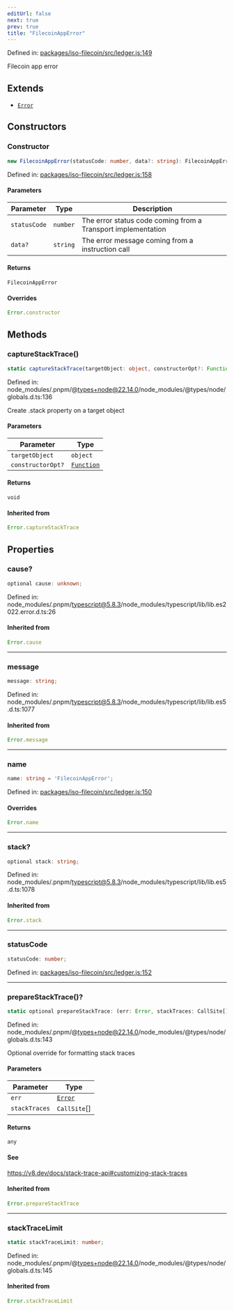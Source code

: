 ```yaml
---
editUrl: false
next: true
prev: true
title: "FilecoinAppError"
---
```


Defined in: [packages/iso-filecoin/src/ledger.js:149](https://github.com/hugomrdias/filecoin/blob/main/packages/iso-filecoin/src/ledger.js#L149)

Filecoin app error

## Extends

- [`Error`](https://developer.mozilla.org/docs/Web/JavaScript/Reference/Global_Objects/Error)

## Constructors

### Constructor

```ts
new FilecoinAppError(statusCode: number, data?: string): FilecoinAppError;
```

Defined in: [packages/iso-filecoin/src/ledger.js:158](https://github.com/hugomrdias/filecoin/blob/main/packages/iso-filecoin/src/ledger.js#L158)

#### Parameters

| Parameter | Type | Description |
| ------ | ------ | ------ |
| `statusCode` | `number` | The error status code coming from a Transport implementation |
| `data?` | `string` | The error message coming from a instruction call |

#### Returns

`FilecoinAppError`

#### Overrides

```ts
Error.constructor
```

## Methods

### captureStackTrace()

```ts
static captureStackTrace(targetObject: object, constructorOpt?: Function): void;
```

Defined in: node\_modules/.pnpm/@types+node@22.14.0/node\_modules/@types/node/globals.d.ts:136

Create .stack property on a target object

#### Parameters

| Parameter | Type |
| ------ | ------ |
| `targetObject` | `object` |
| `constructorOpt?` | [`Function`](https://developer.mozilla.org/docs/Web/JavaScript/Reference/Global_Objects/Function) |

#### Returns

`void`

#### Inherited from

```ts
Error.captureStackTrace
```

## Properties

### cause?

```ts
optional cause: unknown;
```

Defined in: node\_modules/.pnpm/typescript@5.8.3/node\_modules/typescript/lib/lib.es2022.error.d.ts:26

#### Inherited from

```ts
Error.cause
```

***

### message

```ts
message: string;
```

Defined in: node\_modules/.pnpm/typescript@5.8.3/node\_modules/typescript/lib/lib.es5.d.ts:1077

#### Inherited from

```ts
Error.message
```

***

### name

```ts
name: string = 'FilecoinAppError';
```

Defined in: [packages/iso-filecoin/src/ledger.js:150](https://github.com/hugomrdias/filecoin/blob/main/packages/iso-filecoin/src/ledger.js#L150)

#### Overrides

```ts
Error.name
```

***

### stack?

```ts
optional stack: string;
```

Defined in: node\_modules/.pnpm/typescript@5.8.3/node\_modules/typescript/lib/lib.es5.d.ts:1078

#### Inherited from

```ts
Error.stack
```

***

### statusCode

```ts
statusCode: number;
```

Defined in: [packages/iso-filecoin/src/ledger.js:152](https://github.com/hugomrdias/filecoin/blob/main/packages/iso-filecoin/src/ledger.js#L152)

***

### prepareStackTrace()?

```ts
static optional prepareStackTrace: (err: Error, stackTraces: CallSite[]) => any;
```

Defined in: node\_modules/.pnpm/@types+node@22.14.0/node\_modules/@types/node/globals.d.ts:143

Optional override for formatting stack traces

#### Parameters

| Parameter | Type |
| ------ | ------ |
| `err` | [`Error`](https://developer.mozilla.org/docs/Web/JavaScript/Reference/Global_Objects/Error) |
| `stackTraces` | `CallSite`[] |

#### Returns

`any`

#### See

https://v8.dev/docs/stack-trace-api#customizing-stack-traces

#### Inherited from

```ts
Error.prepareStackTrace
```

***

### stackTraceLimit

```ts
static stackTraceLimit: number;
```

Defined in: node\_modules/.pnpm/@types+node@22.14.0/node\_modules/@types/node/globals.d.ts:145

#### Inherited from

```ts
Error.stackTraceLimit
```
